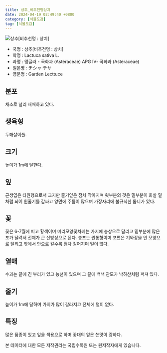 ```yaml
---
title: 상추_비추천명상치
date: 2024-04-19 02:49:40 +0800
category: [식물도감]
tag: [식물도감]
---
```




![상추[비추천명 : 상치]](/fileUpload/plants/basic/Compositae/Lactuca/10370/10370_1_th2.jpg)
- 국명 : 상추[비추천명 : 상치]
- 학명 : Lactuca sativa L.
- 과명 : 앵글러 - 국화과 (Asteraceae) APG Ⅳ- 국화과 (Asteraceae)
- 일본명 : チシャ·チサ
- 영문명 : Garden Lecttuce


## 분포
채소로 널리 재배하고 있다.
## 생육형
두해살이풀.
## 크기
높이가 1m에 달한다.
## 잎
근생엽은 타원형으로서 크지만 줄기잎은 점차 작아지며 윗부분의 것은 밑부분이 화살 밑처럼 되어 원줄기를 감싸고 양면에 주름이 많으며 가장자리에 불규칙한 톱니가 있다.
## 꽃
꽃은 6-7월에 피고 황색이며 머리모양꽃차례는 가지에 총상으로 달리고 밑부분에 많은 포가 달려서 전체가 큰 산방상으로 된다. 총포는 원통형이며 포편은 기와장을 인 모양으로 달리고 밖에서 안으로 갈수록 점차 길어지며 털이 없다.
## 열매
수과는 끝에 긴 부리가 있고 능선이 있으며 그 끝에 백색 관모가 낙하산처럼 퍼져 있다.
## 줄기
높이가 1m에 달하며 가지가 많이 갈라지고 전체에 털이 없다.
## 특징
많은 품종이 있고 잎을 색용으로 하며 꽃대의 잎은 쓴맛이 강하다.






본 데이터에 대한 모든 저작권리는 국립수목원 또는 원저작자에게 있습니다.
